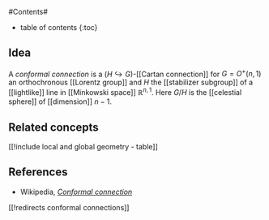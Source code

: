 
#Contents#
* table of contents
{:toc}

## Idea

A _conformal connection_ is a $(H \hookrightarrow G)$-[[Cartan connection]] for $G= O^+(n,1)$ an orthochronous [[Lorentz group]] and $H$ the [[stabilizer subgroup]] of a [[lightlike]] line in [[Minkowski space]] $\mathbb{R}^{n,1}$. Here $G/H$ is the [[celestial sphere]] of [[dimension]] $n-1$.

## Related concepts


[[!include local and global geometry - table]]


## References

* Wikipedia, _[Conformal connection](http://en.wikipedia.org/wiki/Conformal_connection)_


[[!redirects conformal connections]]